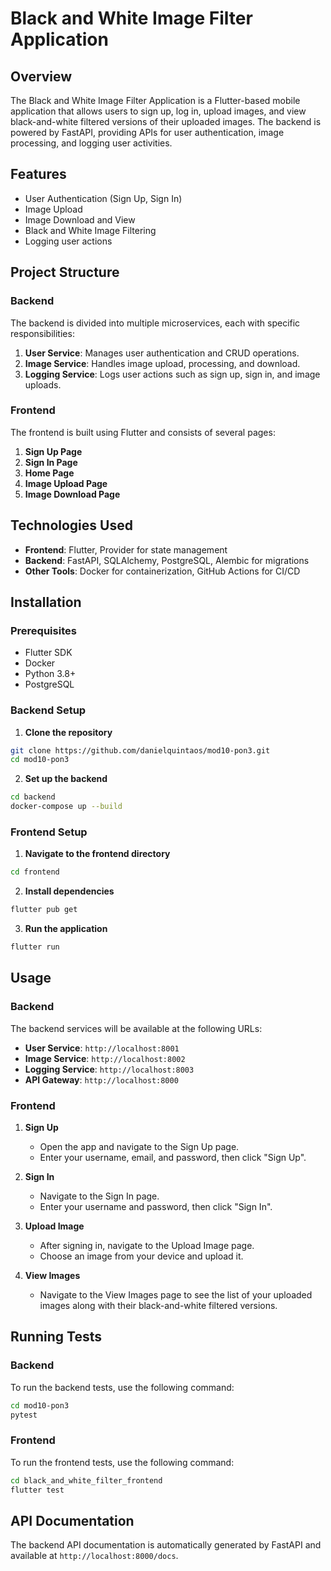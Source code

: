 # Black and White Image Filter Application

## Overview

The Black and White Image Filter Application is a Flutter-based mobile application that allows users to sign up, log in, upload images, and view black-and-white filtered versions of their uploaded images. The backend is powered by FastAPI, providing APIs for user authentication, image processing, and logging user activities.

## Features

- User Authentication (Sign Up, Sign In)
- Image Upload
- Image Download and View
- Black and White Image Filtering
- Logging user actions

## Project Structure

### Backend

The backend is divided into multiple microservices, each with specific responsibilities:

1. **User Service**: Manages user authentication and CRUD operations.
2. **Image Service**: Handles image upload, processing, and download.
3. **Logging Service**: Logs user actions such as sign up, sign in, and image uploads.

### Frontend

The frontend is built using Flutter and consists of several pages:

1. **Sign Up Page**
2. **Sign In Page**
3. **Home Page**
4. **Image Upload Page**
5. **Image Download Page**

## Technologies Used

- **Frontend**: Flutter, Provider for state management
- **Backend**: FastAPI, SQLAlchemy, PostgreSQL, Alembic for migrations
- **Other Tools**: Docker for containerization, GitHub Actions for CI/CD

## Installation

### Prerequisites

- Flutter SDK
- Docker
- Python 3.8+
- PostgreSQL

### Backend Setup

1. **Clone the repository**

```sh
git clone https://github.com/danielquintaos/mod10-pon3.git
cd mod10-pon3
```

2. **Set up the backend**

```sh
cd backend
docker-compose up --build
```

### Frontend Setup

1. **Navigate to the frontend directory**

```sh
cd frontend
```

2. **Install dependencies**

```sh
flutter pub get
```

3. **Run the application**

```sh
flutter run
```

## Usage

### Backend

The backend services will be available at the following URLs:
- **User Service**: `http://localhost:8001`
- **Image Service**: `http://localhost:8002`
- **Logging Service**: `http://localhost:8003`
- **API Gateway**: `http://localhost:8000`

### Frontend

1. **Sign Up**
   - Open the app and navigate to the Sign Up page.
   - Enter your username, email, and password, then click "Sign Up".

2. **Sign In**
   - Navigate to the Sign In page.
   - Enter your username and password, then click "Sign In".

3. **Upload Image**
   - After signing in, navigate to the Upload Image page.
   - Choose an image from your device and upload it.

4. **View Images**
   - Navigate to the View Images page to see the list of your uploaded images along with their black-and-white filtered versions.

## Running Tests

### Backend

To run the backend tests, use the following command:

```sh
cd mod10-pon3
pytest
```

### Frontend

To run the frontend tests, use the following command:

```sh
cd black_and_white_filter_frontend
flutter test
```

## API Documentation

The backend API documentation is automatically generated by FastAPI and available at `http://localhost:8000/docs`.